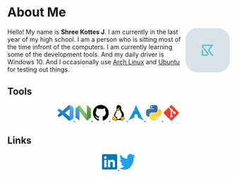 # **About Me**
<aside float: "left">
<img src="https://raw.githubusercontent.com/ShreeKottesJ/ShreeKottesJ/b0395d3d590bb97ce06f9b5bb74480949191bdf0/assests/SK.svg" style="float:right;width:100px;height:100px;"></aside>

<p>
Hello! My name is <strong>Shree Kottes J</strong>. I am currently in the last year of my high school. I am a person who is sitting most of the time infront of the computers. I am currently learning some of the development tools. And my daily driver is <a herf="https://www.microsoft.com/en-in/software-download/windows10">Windows 10</a>. And I occasionally use <a href="https://archlinux.org">Arch Linux</a> and <a href="https://ubuntu.com">Ubuntu</a> for testing out things.
</p>

## **Tools**

<p align = "center">
<a href="https://code.visualstudio.com">
         <img alt="VS Code" src="https://github.com/ShreeKottesJ/ShreeKottesJ/blob/master/assests/VScode.png?raw=true" width="36px" height="36px">
</a>
<a href="https://neovim.io">
         <img alt="Neovim" src="https://raw.githubusercontent.com/ShreeKottesJ/ShreeKottesJ/dbc626fc49234c4e6ba1c906b011997830d95a6b/assests/Neovim.svg" width="36px" height="36px">
</a>
<a href="https://github.com">
         <img alt="Github" src="https://raw.githubusercontent.com/ShreeKottesJ/ShreeKottesJ/dbc626fc49234c4e6ba1c906b011997830d95a6b/assests/Github.svg" width="36px" height="36px">
</a>
<a href="https://www.gnu.org/gnu/linux-and-gnu.en.html">
         <img alt="GNU/Linux" src="https://raw.githubusercontent.com/ShreeKottesJ/ShreeKottesJ/dbc626fc49234c4e6ba1c906b011997830d95a6b/assests/Linux.svg" width="36px" height="36px">
</a>
<a href="https://archlinux.org">
         <img alt="Arch Linux" src="https://raw.githubusercontent.com/ShreeKottesJ/ShreeKottesJ/dbc626fc49234c4e6ba1c906b011997830d95a6b/assests/Arch%20linux.svg" width="36px" height="36px">
</a>
<a href="https://www.python.org">
         <img alt="Python" src="https://raw.githubusercontent.com/ShreeKottesJ/ShreeKottesJ/dbc626fc49234c4e6ba1c906b011997830d95a6b/assests/Python.svg" width="36px" height="36px">
</a>
<a href="https://git-scm.com">
         <img alt="Git" src="https://raw.githubusercontent.com/ShreeKottesJ/ShreeKottesJ/dbc626fc49234c4e6ba1c906b011997830d95a6b/assests/Git.svg" width="36px" height="36px">
</a>

</p>

## **Links**
<p align='center'>
<a href="https://www.linkedin.com/in/shreekottes/">
         <img alt="Linkedin" src="https://raw.githubusercontent.com/ShreeKottesJ/ShreeKottesJ/2fb78c8c1c64647a9bbf3ef96b569029b04044f3/assests/social/linkedin-icon.svg" width="36px" height="36px">
</a>
<a href="https://twitter.com/ShreeKottes">
         <img alt="Git" src="https://raw.githubusercontent.com/ShreeKottesJ/ShreeKottesJ/2fb78c8c1c64647a9bbf3ef96b569029b04044f3/assests/social/twitter-official.svg" width="36px" height="36px">
</a>














